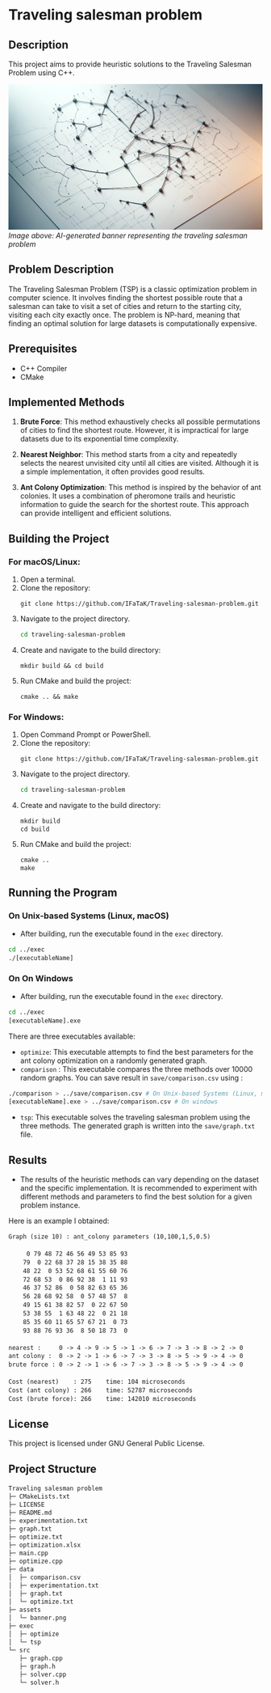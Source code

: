 # Traveling salesman problem

## Description
This project aims to provide heuristic solutions to the Traveling Salesman Problem using C++.

![Banner](assets/banner.png)
*Image above: AI-generated banner representing the traveling salesman problem*

## Problem Description

The Traveling Salesman Problem (TSP) is a classic optimization problem in computer science. It involves finding the shortest possible route that a salesman can take to visit a set of cities and return to the starting city, visiting each city exactly once. The problem is NP-hard, meaning that finding an optimal solution for large datasets is computationally expensive.

## Prerequisites
- C++ Compiler
- CMake

## Implemented Methods

1. **Brute Force**: This method exhaustively checks all possible permutations of cities to find the shortest route. However, it is impractical for large datasets due to its exponential time complexity.

2. **Nearest Neighbor**: This method starts from a city and repeatedly selects the nearest unvisited city until all cities are visited. Although it is a simple implementation, it often provides good results.

3. **Ant Colony Optimization**: This method is inspired by the behavior of ant colonies. It uses a combination of pheromone trails and heuristic information to guide the search for the shortest route. This approach can provide intelligent and efficient solutions.

## Building the Project

### For macOS/Linux:
1. Open a terminal.
2. Clone the repository: 
   ```
   git clone https://github.com/IFaTaK/Traveling-salesman-problem.git
   ```
3. Navigate to the project directory.
   ```bash
   cd traveling-salesman-problem
   ```
4. Create and navigate to the build directory:
   ```
   mkdir build && cd build
   ```
5. Run CMake and build the project:
   ```
   cmake .. && make
   ```

### For Windows:
1. Open Command Prompt or PowerShell.
2. Clone the repository: 
   ```
   git clone https://github.com/IFaTaK/Traveling-salesman-problem.git
   ```
3. Navigate to the project directory.
   ```bash
   cd traveling-salesman-problem
   ```
4. Create and navigate to the build directory:
   ```
   mkdir build
   cd build
   ```
5. Run CMake and build the project:
   ```
   cmake ..
   make
   ```

## Running the Program

### On Unix-based Systems (Linux, macOS)
- After building, run the executable found in the `exec` directory.

```bash
cd ../exec
./[executableName]
```

### On On Windows
- After building, run the executable found in the `exec` directory.

```bash
cd ../exec
[executableName].exe
```

There are three executables available:

- `optimize`: This executable attempts to find the best parameters for the ant colony optimization on a randomly generated graph.
- `comparison` : This executable compares the three methods over 10000 random graphs. You can save result in `save/comparison.csv` using :
```bash
./comparison > ../save/comparison.csv # On Unix-based Systems (Linux, macOS)
[executableName].exe > ../save/comparison.csv # On windows
```
- `tsp`: This executable solves the traveling salesman problem using the three methods. The generated graph is written into the `save/graph.txt` file.

## Results
- The results of the heuristic methods can vary depending on the dataset and the specific implementation. It is recommended to experiment with different methods and parameters to find the best solution for a given problem instance.

Here is an example I obtained:
```txt
Graph (size 10) : ant_colony parameters (10,100,1,5,0.5)

     0 79 48 72 46 56 49 53 85 93 
    79  0 22 68 37 28 15 38 35 88 
    48 22  0 53 52 68 61 55 60 76 
    72 68 53  0 86 92 38  1 11 93 
    46 37 52 86  0 58 82 63 65 36 
    56 28 68 92 58  0 57 48 57  8 
    49 15 61 38 82 57  0 22 67 50 
    53 38 55  1 63 48 22  0 21 18 
    85 35 60 11 65 57 67 21  0 73 
    93 88 76 93 36  8 50 18 73  0 

nearest :     0 -> 4 -> 9 -> 5 -> 1 -> 6 -> 7 -> 3 -> 8 -> 2 -> 0
ant colony :  0 -> 2 -> 1 -> 6 -> 7 -> 3 -> 8 -> 5 -> 9 -> 4 -> 0
brute force : 0 -> 2 -> 1 -> 6 -> 7 -> 3 -> 8 -> 5 -> 9 -> 4 -> 0

Cost (nearest)    : 275    time: 104 microseconds
Cost (ant colony) : 266    time: 52787 microseconds
Cost (brute force): 266    time: 142010 microseconds
```

## License
This project is licensed under GNU General Public License.


## Project Structure

```
Traveling salesman problem
├─ CMakeLists.txt
├─ LICENSE
├─ README.md
├─ experimentation.txt
├─ graph.txt
├─ optimize.txt
├─ optimization.xlsx
├─ main.cpp
├─ optimize.cpp
├─ data
│  ├─ comparison.csv
│  ├─ experimentation.txt
│  ├─ graph.txt
│  └─ optimize.txt
├─ assets
│  └─ banner.png
├─ exec
│  ├─ optimize
│  └─ tsp
└─ src
   ├─ graph.cpp
   ├─ graph.h
   ├─ solver.cpp
   └─ solver.h
```